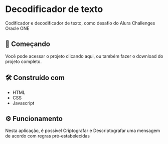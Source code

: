 # Decodificador de texto

Codificador e decodificador de texto, como desafio do Alura Challenges Oracle ONE

## 🚀 Começando

Você pode acessar o projeto clicando aqui, ou também fazer o download do projeto completo. 

## 🛠️ Construído com


* HTML
* CSS
* Javascript

## ⚙️ Funcionamento

Nesta aplicação, é possível Criptografar e Descriptografar uma mensagem de acordo com regras pré-estabelecidas
